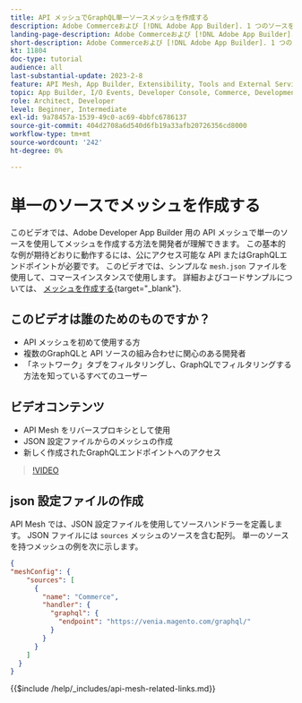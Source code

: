 ```yaml
---
title: API メッシュでGraphQL単一ソースメッシュを作成する
description: Adobe Commerceおよび [!DNL Adobe App Builder]. 1 つのソースを持つメッシュの作成について説明します。
landing-page-description: Adobe Commerceおよび [!DNL Adobe App Builder]. 1 つのソースを持つメッシュの作成について説明します。
short-description: Adobe Commerceおよび [!DNL Adobe App Builder]. 1 つのソースを持つメッシュの作成について説明します。
kt: 11804
doc-type: tutorial
audience: all
last-substantial-update: 2023-2-8
feature: API Mesh, App Builder, Extensibility, Tools and External Services, Backend Development
topic: App Builder, I/O Events, Developer Console, Commerce, Development, Integrations
role: Architect, Developer
level: Beginner, Intermediate
exl-id: 9a78457a-1539-49c0-ac69-4bbfc6786137
source-git-commit: 404d2708a6d540d6fb19a33afb20726356cd8000
workflow-type: tm+mt
source-wordcount: '242'
ht-degree: 0%

---
```


# 単一のソースでメッシュを作成する

このビデオでは、Adobe Developer App Builder 用の API メッシュで単一のソースを使用してメッシュを作成する方法を開発者が理解できます。 この基本的な例が期待どおりに動作するには、公にアクセス可能な API またはGraphQLエンドポイントが必要です。 このビデオでは、シンプルな `mesh.json` ファイルを使用して、コマースインスタンスで使用します。 詳細およびコードサンプルについては、 [メッシュを作成する](https://developer.adobe.com/graphql-mesh-gateway/gateway/create-mesh/#create-a-mesh-1){target="_blank"}.

## このビデオは誰のためのものですか？

* API メッシュを初めて使用する方
* 複数のGraphQLと API ソースの組み合わせに関心のある開発者
* 「ネットワーク」タブをフィルタリングし、GraphQLでフィルタリングする方法を知っているすべてのユーザー

## ビデオコンテンツ

* API Mesh をリバースプロキシとして使用
* JSON 設定ファイルからのメッシュの作成
* 新しく作成されたGraphQLエンドポイントへのアクセス

>[!VIDEO](https://video.tv.adobe.com/v/3414124?quality=12&learn=on)

## json 設定ファイルの作成

API Mesh では、JSON 設定ファイルを使用してソースハンドラーを定義します。 JSON ファイルには `sources` メッシュのソースを含む配列。 単一のソースを持つメッシュの例を次に示します。

```json
{
"meshConfig": {
    "sources": [
      {
        "name": "Commerce",
        "handler": {
          "graphql": {
            "endpoint": "https://venia.magento.com/graphql/"
          }
        }
      }
    ]
  }
}
```

{{$include /help/_includes/api-mesh-related-links.md}}

